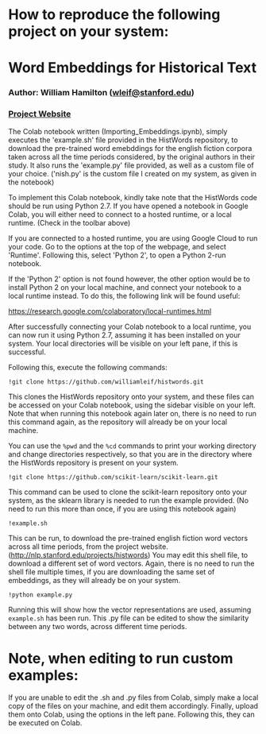 # How to reproduce the following project on your system:

# Word Embeddings for Historical Text

### Author: William Hamilton (wleif@stanford.edu)
### [Project Website](http://nlp.stanford.edu/projects/histwords)

The Colab notebook written (Importing_Embeddings.ipynb), simply executes the 'example.sh' file provided in the HistWords repository, to download the pre-trained word emebddings for the english fiction corpora taken across all the time periods considered, by the original authors in their study. It also runs the 'example.py' file provided, as well as a custom file of your choice. ('nish.py' is the custom file I created on my system, as given in the notebook)

To implement this Colab notebook, kindly take note that the HistWords code should be run using Python 2.7. If you have opened a notebook in Google Colab, you will either need to connect to a hosted runtime, or a local runtime. (Check in the toolbar above)

If you are connected to a hosted runtime, you are using Google Cloud to run your code. Go to the options at the top of the webpage, and select 'Runtime'. Following this, select 'Python 2', to open a Python 2-run notebook.

If the 'Python 2' option is not found however, the other option would be to install Python 2 on your local machine, and connect your notebook to a local runtime instead. To do this, the following link will be found useful:  

https://research.google.com/colaboratory/local-runtimes.html

After successfully connecting your Colab notebook to a local runtime, you can now run it using Python 2.7, assuming it has been installed on your system. Your local directories will be visible on your left pane, if this is successful.

Following this, execute the following commands:

```
!git clone https://github.com/williamleif/histwords.git
```
This clones the HistWords repository onto your system, and these files can be accessed on your Colab notebook, using the sidebar visible on your left.
Note that when running this notebook again later on, there is no need to run this command again, as the repository will already be on your local machine.


You can use the `%pwd` and the `%cd` commands to print your working directory and change directories respectively, so that you are in the directory where the HistWords repository is present on your system.

```
!git clone https://github.com/scikit-learn/scikit-learn.git
```
This command can be used to clone the scikit-learn repository onto your system, as the sklearn library is needed to run the example provided. (No need to run this more than once, if you are using this notebook again)

```
!example.sh
```
This can be run, to download the pre-trained english fiction word vectors across all time periods, from the project website. (http://nlp.stanford.edu/projects/histwords)
You may edit this shell file, to download a different set of word vectors. Again, there is no need to run the shell file multiple times, if you are downloading the same set of embeddings, as they will already be on your system.


```
!python example.py
```
Running this will show how the vector representations are used, assuming `example.sh` has been run. This .py file can be edited to show the similarity between any two words, across different time periods.

# Note, when editing to run custom examples:

If you are unable to edit the .sh and .py files from Colab, simply make a local copy of the files on your machine, and edit them accordingly. Finally, upload them onto Colab, using the options in the left pane. Following this, they can be executed on Colab.
